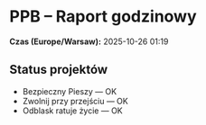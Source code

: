 # PPB – Raport godzinowy
**Czas (Europe/Warsaw):** 2025-10-26 01:19

## Status projektów
- Bezpieczny Pieszy — OK
- Zwolnij przy przejściu — OK
- Odblask ratuje życie — OK


